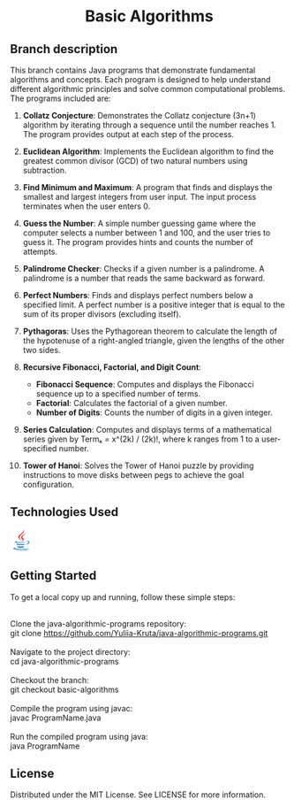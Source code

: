 <h1 align="center">Basic Algorithms</h1>
<h2>Branch description</h2>
This branch contains Java programs that demonstrate fundamental algorithms and concepts. Each program is designed to help understand different algorithmic principles and solve common computational problems.
The programs included are:

1. **Collatz Conjecture**: Demonstrates the Collatz conjecture (3n+1) algorithm by iterating through a sequence until the number reaches 1. The program provides output at each step of the process.

2. **Euclidean Algorithm**: Implements the Euclidean algorithm to find the greatest common divisor (GCD) of two natural numbers using subtraction.

3. **Find Minimum and Maximum**: A program that finds and displays the smallest and largest integers from user input. The input process terminates when the user enters 0.

4. **Guess the Number**: A simple number guessing game where the computer selects a number between 1 and 100, and the user tries to guess it. The program provides hints and counts the number of attempts.

5. **Palindrome Checker**: Checks if a given number is a palindrome. A palindrome is a number that reads the same backward as forward.

6. **Perfect Numbers**: Finds and displays perfect numbers below a specified limit. A perfect number is a positive integer that is equal to the sum of its proper divisors (excluding itself).

7. **Pythagoras**: Uses the Pythagorean theorem to calculate the length of the hypotenuse of a right-angled triangle, given the lengths of the other two sides.

8. **Recursive Fibonacci, Factorial, and Digit Count**: 
    - **Fibonacci Sequence**: Computes and displays the Fibonacci sequence up to a specified number of terms.
    - **Factorial**: Calculates the factorial of a given number.
    - **Number of Digits**: Counts the number of digits in a given integer.

9. **Series Calculation**: Computes and displays terms of a mathematical series given by Termₖ = x^(2k) / (2k)!, where k ranges from 1 to a user-specified number.

10. **Tower of Hanoi**: Solves the Tower of Hanoi puzzle by providing instructions to move disks between pegs to achieve the goal configuration.

<h2>Technologies Used</h2>
<a href="https://www.java.com" target="_blank" rel="noreferrer"> <img src="https://raw.githubusercontent.com/devicons/devicon/master/icons/java/java-original.svg" alt="java" width="40" height="40"/> </a>

<h2>Getting Started</h2>
To get a local copy up and running, follow these simple steps:
<br/><br/>

Clone the java-algorithmic-programs repository:<br/>
git clone https://github.com/Yuliia-Kruta/java-algorithmic-programs.git<br/><br/>
Navigate to the project directory:<br/>
cd java-algorithmic-programs<br/><br/>
Checkout the branch:<br/>
git checkout basic-algorithms<br/><br/>
Compile the program using javac:<br/>
javac ProgramName.java<br/><br/>
Run the compiled program using java:<br/>
java ProgramName

<h2>License</h2>
Distributed under the MIT License. See LICENSE for more information.
